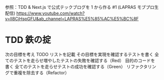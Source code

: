 参照：TDD & Next.js で公式テックブログを 1 から作る #1 (LAPRAS モブプロ生配信) https://www.youtube.com/watch?v=lI8CjHspGFU&ab_channel=LAPRAS%E5%85%AC%E5%BC%8F

# TDD 鉄の掟

次の目標を考え TODO リストを記載
その目標を実現を確認するテストを書く
全てのテストを走らせ増やしたテストの失敗を確認する（Red）
目的のコードを書く
全てのテストを走らせテストの成功を確認する（Green）
リファクタリングで重複を除去する（Refactor）
